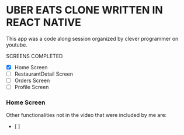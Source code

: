 # UBER EATS CLONE WRITTEN IN REACT NATIVE

This app was a code along session organized by clever programmer on youtube.

SCREENS COMPLETED
-   [x] Home Screen
-   [ ] RestaurantDetail Screen
-   [ ] Orders Screen
-   [ ] Profile Screen

### Home Screen

Other functionalities not in the video that were included by me are:
- [ ]

